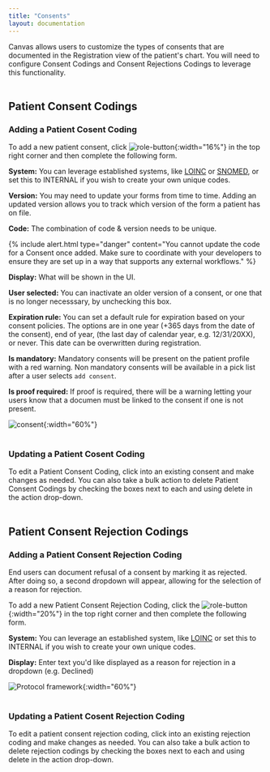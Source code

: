 ```yaml
---
title: "Consents"
layout: documentation
---
```


Canvas allows users to customize the types of consents that are documented in the Registration view of the patient's chart. You will need to configure Consent Codings and Consent Rejections Codings to leverage this functionality. 
<br>
<br>
## Patient Consent Codings

### Adding a Patient Cosent Coding

To add a new patient consent, click ![role-button](/assets/images/add-patient-consent-coding.png){:width="16%"} in the top right corner and then complete the following form. 

<b>System:</b> You can leverage established systems, like [LOINC](https://www.findacode.com/loinc/LG39005-0--patientanytypeofserviceanykindofnoteanysetting.html) or [SNOMED](https://www.findacode.com/snomed/309370004--consent-status.html), or set this to INTERNAL if you wish to create your own unique codes. 

<b>Version:</b> You may need to update your forms from time to time. Adding an updated version allows you to track which version of the form a patient has on file. 

<b>Code:</b> The combination of code & version needs to be unique. 

{% include alert.html type="danger" content="You cannot update the code for a Consent once added. Make sure to coordinate with your developers to ensure they are set up in a way that supports any external workflows." %}

<b>Display:</b> What will be shown in the UI.

<b>User selected:</b> You can inactivate an older version of a consent, or one that is no longer necesssary, by unchecking this box.

<b>Expiration rule:</b> You can set a default rule for expiration based on your consent policies. The options are in one year (+365 days from the date of the consent), end of year, (the last day of calendar year, e.g. 12/31/20XX), or never. This date can be overwritten during registration.

<b>Is mandatory:</b> Mandatory consents will be present on the patient profile with a red warning. Non mandatory consents will be available in a pick list after a user selects `add consent`.

<b>Is proof required:</b> If proof is required, there will be a warning letting your users know that a documen must be linked to the consent if one is not present.

![consent](/assets/images/consent.png){:width="60%"}
<br>
<br>
### Updating a Patient Cosent Coding
To edit a Patient Consent Coding, click into an existing consent and make changes as needed. You can also take a bulk action to delete Patient Consent Codings by checking the boxes next to each and using delete in the action drop-down. 
<br>
<br>
## Patient Consent Rejection Codings

### Adding a Patient Consent Rejection Coding

End users can document refusal of a consent by marking it as rejected. After doing so, a second dropdown will appear, allowing for the selection of a reason for rejection.

To add a new Patient Consent Rejection Coding, click the ![role-button](/assets/images/add-patient-consent-rejection-coding.png){:width="20%"} in the top right corner and then complete the following form. 

<b>System:</b> You can leverage an established system, like [LOINC](https://loinc.org/71801-5) or set this to INTERNAL if you wish to create your own unique codes. 

<b>Display:</b> Enter text you'd like displayed as a reason for rejection in a dropdown (e.g. Declined)

![Protocol framework](/assets/images/reject-consent.png){:width="60%"}
<br>
<br>
### Updating a Patient Cosent Rejection Coding
To edit a patient consent rejection coding, click into an existing rejection coding and make changes as needed. You can also take a bulk action to delete rejection codings by checking the boxes next to each and using delete in the action drop-down. 